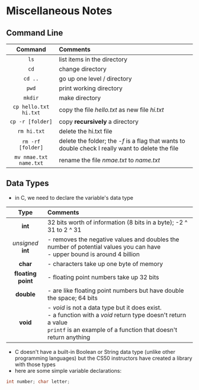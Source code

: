 # Miscellaneous Notes

## Command Line

| Command | Comments |
| :---: | :---|
| `ls` | list items in the directory | 
| `cd` | change directory |
| `cd ..` | go up one level / directory |
| `pwd` | print working directory |
| `mkdir` | make directory |
| `cp hello.txt hi.txt` | copy the file *hello.txt* as new file *hi.txt* |
| `cp -r [folder]` | copy **recursively** a directory |
| `rm hi.txt` | delete the hi.txt file |
| `rm -rf [folder]` | delete the folder; the *-f* is a flag that wants to double check I really want to delete the file |
| `mv nmae.txt name.txt` | rename the file *nmae.txt* to *name.txt* |

## Data Types

- in C, we need to declare the variable's data type

| Type | Comments |
| :---: | :---|
| **int** | 32 bits worth of information (8 bits in a byte); -2 ^ 31 to 2 ^ 31 |
| *unsigned* **int** |- removes the negative values and doubles the number of potential values you can have<br>- upper bound is around 4 billion |
| **char** | - characters take up one byte of memory |
| **floating point** | - floating point numbers take up 32 bits |
| **double** | - are like floating point numbers but have double the space; 64 bits |
| **void** | - *void* is not a data type but it does exist.<br> - a function with a *void* return type doesn't return a value <br> `printf` is an example of a function that doesn't return anything|

- C doesn't have a built-in Boolean or String data type (unlike other programming languages) but the CS50 instructors have created a library with those types
- here are some simple variable declarations:

```c
int number; char letter;
```
